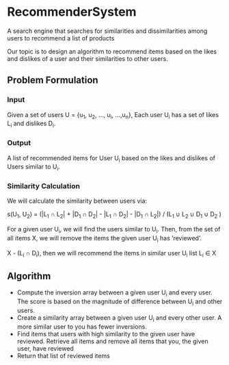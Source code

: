 # RecommenderSystem
A search engine that searches for similarities and dissimilarities among users to recommend a list of products

Our topic is to design an algorithm to recommend items based on the likes and dislikes of a user and their similarities to other users.

## Problem Formulation
### Input
Given a set of users U = {u<sub>1</sub>, u<sub>2</sub>, …, u<sub>i</sub>, …,u<sub>n</sub>},  Each user U<sub>i</sub> has a set of likes L<sub>i</sub> and dislikes D<sub>i</sub>.
### Output
A list of recommended items for User U<sub>i</sub> based on the likes and dislikes of Users similar to U<sub>i</sub>. 
### Similarity Calculation
We will calculate the similarity between users via:

s(U<sub>1</sub>, U<sub>2</sub>) = (|L<sub>1</sub> ∩ L<sub>2</sub>| + |D<sub>1</sub> ∩ D<sub>2</sub>| - |L<sub>1</sub> ∩ D<sub>2</sub>| - |D<sub>1</sub> ∩ L<sub>2</sub>|) / (L<sub>1</sub> ∪ L<sub>2</sub> ∪ D<sub>1</sub> ∪ D<sub>2</sub> )

For a given user U<sub>i</sub>, we will find the users similar to U<sub>i</sub>. 
Then, from the set of all items X, we will remove the items the given user U<sub>i</sub> has ‘reviewed’.

X - (L<sub>i</sub> ∩ D<sub>i</sub>), then we will recommend the items in similar user U<sub>i</sub> list L<sub>i</sub> ∈ X

## Algorithm
- Compute the inversion array between a given user U<sub>i</sub> and every user. The score is based on the magnitude of difference between U<sub>i</sub> and other users.
- Create a similarity array between a given user U<sub>i</sub> and every other user. A more similar user to you has fewer inversions. 
- Find items that users with high similarity to the given user have reviewed. Retrieve all items and remove all items that you, the given user, have reviewed
- Return that list of reviewed items
